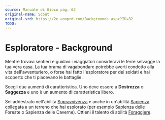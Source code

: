 ```yaml
---
source: Manuale di Gioco pag. 62
original-name: Scout
original-srd: https://2e.aonprd.com/Backgrounds.aspx?ID=32
TODO:
---
```


# Esploratore - Background

Mentre trovavi sentieri e guidavi i viaggiatori consideravi le terre selvagge la
tua vera casa. La tua brama di vagabondare potrebbe averti condotto alla vita
dell'avventuriero, o forse hai fatto l'esploratore per dei soldati e hai
scoperto che ti piacevano le battaglie.

Scegli due aumenti di caratteristica. Uno deve essere a **Destrezza** o
**Saggezza** e uno è un aumento di caratteristica libero.

Sei addestrato nell'abilità [Sopravvivenza](/abilita/sopravvivenza) e anche in
un'abilità [Sapienza](/abilita/sapienza) collegata a un terreno che hai
esplorato (per esempio Sapienza delle Foreste o Sapienza delle Caverne). Ottieni
il talento di abilità [Foraggiere](/talenti/generici/foraggiere).
